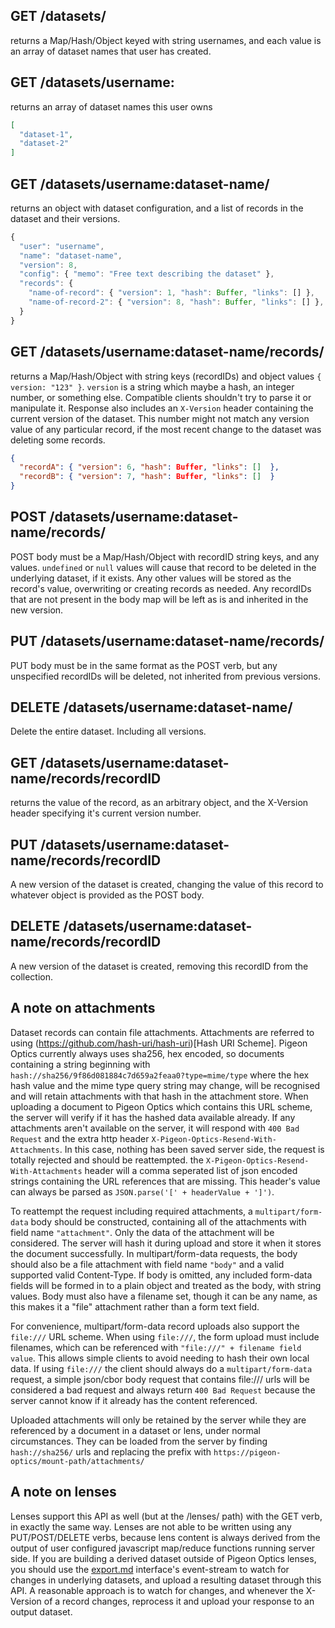 ## GET /datasets/

returns a Map/Hash/Object keyed with string usernames, and each value is an array of dataset names that user has created.

## GET /datasets/username:

returns an array of dataset names this user owns

```json
[
  "dataset-1",
  "dataset-2"
]
```

## GET /datasets/username:dataset-name/

returns an object with dataset configuration, and a list of records in the dataset and their versions.

```js
{
  "user": "username",
  "name": "dataset-name",
  "version": 8,
  "config": { "memo": "Free text describing the dataset" },
  "records": {
    "name-of-record": { "version": 1, "hash": Buffer, "links": [] },
    "name-of-record-2": { "version": 8, "hash": Buffer, "links": [] },
  }
}
```

## GET /datasets/username:dataset-name/records/

returns a Map/Hash/Object with string keys (recordIDs) and object values `{ version: "123" }`. `version` is a string which maybe a hash, an integer number, or something else. Compatible clients shouldn't try to parse it or manipulate it. Response also includes an `X-Version` header containing the current version of the dataset. This number might not match any version value of any particular record, if the most recent change to the dataset was deleting some records.

```json
{
  "recordA": { "version": 6, "hash": Buffer, "links": []  },
  "recordB": { "version": 7, "hash": Buffer, "links": []  }
}
```

## POST /datasets/username:dataset-name/records/

POST body must be a Map/Hash/Object with recordID string keys, and any values. `undefined` or `null` values will cause that record to be deleted in the underlying dataset, if it exists. Any other values will be stored as the record's value, overwriting or creating records as needed. Any recordIDs that are not present in the body map will be left as is and inherited in the new version.

## PUT /datasets/username:dataset-name/records/

PUT body must be in the same format as the POST verb, but any unspecified recordIDs will be deleted, not inherited from previous versions.

## DELETE /datasets/username:dataset-name/

Delete the entire dataset. Including all versions.

## GET /datasets/username:dataset-name/records/recordID

returns the value of the record, as an arbitrary object, and the X-Version header specifying it's current version number.

## PUT /datasets/username:dataset-name/records/recordID

A new version of the dataset is created, changing the value of this record to whatever object is provided as the POST body.

## DELETE /datasets/username:dataset-name/records/recordID

A new version of the dataset is created, removing this recordID from the collection.

## A note on attachments

Dataset records can contain file attachments. Attachments are referred to using (https://github.com/hash-uri/hash-uri)[Hash URI Scheme]. Pigeon Optics currently always uses sha256, hex encoded, so documents containing a string beginning with `hash://sha256/9f86d081884c7d659a2feaa0?type=mime/type` where the hex hash value and the mime type query string may change, will be recognised and will retain attachments with that hash in the attachment store. When uploading a document to Pigeon Optics which contains this URL scheme, the server will verify if it has the hashed data available already. If any attachments aren't available on the server, it will respond with `400 Bad Request` and the extra http header `X-Pigeon-Optics-Resend-With-Attachments`. In this case, nothing has been saved server side, the request is totally rejected and should be reattempted. the `X-Pigeon-Optics-Resend-With-Attachments` header will a comma seperated list of json encoded strings containing the URL references that are missing. This header's value can always be parsed as `JSON.parse('[' + headerValue + ']')`.

To reattempt the request including required attachments, a `multipart/form-data` body should be constructed, containing all of the attachments with field name `"attachment"`. Only the data of the attachment will be considered. The server will hash it during upload and store it when it stores the document successfully. In multipart/form-data requests, the body should also be a file attachment with field name `"body"` and a valid supported valid Content-Type. If body is omitted, any included form-data fields will be formed in to a plain object and treated as the body, with string values. Body must also have a filename set, though it can be any name, as this makes it a "file" attachment rather than a form text field.

For convenience, multipart/form-data record uploads also support the `file:///` URL scheme. When using `file:///`, the form upload must include filenames, which can be referenced with `"file:///" + filename field value`. This allows simple clients to avoid needing to hash their own local data. If using `file:///` the client should always do a `multipart/form-data` request, a simple json/cbor body request that contains file:/// urls will be considered a bad request and always return `400 Bad Request` because the server cannot know if it already has the content referenced.

Uploaded attachments will only be retained by the server while they are referenced by a document in a dataset or lens, under normal circumstances. They can be loaded from the server by finding `hash://sha256/` urls and replacing the prefix with `https://pigeon-optics/mount-path/attachments/`

## A note on lenses

Lenses support this API as well (but at the /lenses/ path) with the GET verb, in exactly the same way. Lenses are not able to be written using any PUT/POST/DELETE verbs, because lens content is always derived from the output of user configured javascript map/reduce functions running server side. If you are building a derived dataset outside of Pigeon Optics lenses, you should use the [export.md](export.md) interface's event-stream to watch for changes in underlying datasets, and upload a resulting dataset through this API. A reasonable approach is to watch for changes, and whenever the X-Version of a record changes, reprocess it and upload your response to an output dataset.
